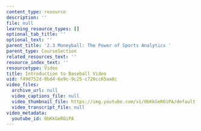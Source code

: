 ```yaml
---
content_type: resource
description: ''
file: null
learning_resource_types: []
optional_tab_title: ''
optional_text: ''
parent_title: '2.3 Moneyball: The Power of Sports Analytics '
parent_type: CourseSection
related_resources_text: ''
resource_index_text: ''
resourcetype: Video
title: Introduction to Baseball Video
uid: f49d752d-0bd4-6e9c-9c25-c720cc65aa8c
video_files:
  archive_url: null
  video_captions_file: null
  video_thumbnail_file: https://img.youtube.com/vi/0bKkGeROiPA/default.jpg
  video_transcript_file: null
video_metadata:
  youtube_id: 0bKkGeROiPA
---
```

